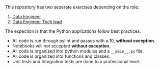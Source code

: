 This repository has two seperate exercises depending on the role:

1. [Data Engineer](./data_engineer/)
2. [Data Engineer Tech lead](./data_engineer_tech_lead)

The expection is that the Python applications follow best practices.

* All code is run through pylint and passes with a 10, **without exception**.
* Notebooks will not accepted **without exception**. 
* All code is organized into python modules and a ```__main__.py``` file.
* All code is organized into functions and classes.
* Unit tests and Integration tests are done to a professional level.

